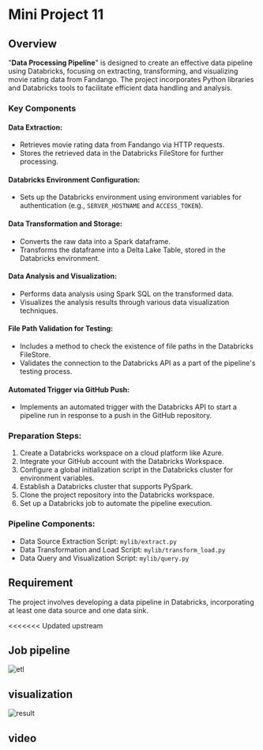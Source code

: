 # Mini Project 11

## Overview
"**Data Processing Pipeline**" is designed to create an effective data pipeline using Databricks, focusing on extracting, transforming, and visualizing movie rating data from Fandango. The project incorporates Python libraries and Databricks tools to facilitate efficient data handling and analysis.

### Key Components

#### Data Extraction:
- Retrieves movie rating data from Fandango via HTTP requests.
- Stores the retrieved data in the Databricks FileStore for further processing.

#### Databricks Environment Configuration:
- Sets up the Databricks environment using environment variables for authentication (e.g., `SERVER_HOSTNAME` and `ACCESS_TOKEN`).

#### Data Transformation and Storage:
- Converts the raw data into a Spark dataframe.
- Transforms the dataframe into a Delta Lake Table, stored in the Databricks environment.

#### Data Analysis and Visualization:
- Performs data analysis using Spark SQL on the transformed data.
- Visualizes the analysis results through various data visualization techniques.

#### File Path Validation for Testing:
- Includes a method to check the existence of file paths in the Databricks FileStore.
- Validates the connection to the Databricks API as a part of the pipeline's testing process.

#### Automated Trigger via GitHub Push:
- Implements an automated trigger with the Databricks API to start a pipeline run in response to a push in the GitHub repository.

### Preparation Steps:
1. Create a Databricks workspace on a cloud platform like Azure.
2. Integrate your GitHub account with the Databricks Workspace.
3. Configure a global initialization script in the Databricks cluster for environment variables.
4. Establish a Databricks cluster that supports PySpark.
5. Clone the project repository into the Databricks workspace.
6. Set up a Databricks job to automate the pipeline execution.

### Pipeline Components:
- Data Source Extraction Script: `mylib/extract.py`
- Data Transformation and Load Script: `mylib/transform_load.py`
- Data Query and Visualization Script: `mylib/query.py`

## Requirement
The project involves developing a data pipeline in Databricks, incorporating at least one data source and one data sink.

<<<<<<< Updated upstream
## Job pipeline
![etl](https://github.com/nogibjj/Mini_Project11_Yabei/assets/143656459/57c258ce-ef7f-4970-9d8c-6ec3aeca6e22)

## visualization
![result](https://github.com/nogibjj/Mini_Project11_Yabei/assets/143656459/ce851b21-99c2-44d3-8e18-5c30175aaee0)

## video


